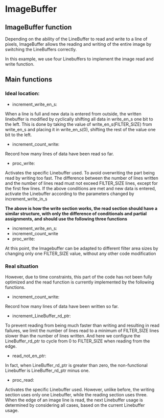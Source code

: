 # ImageBuffer

## ImageBuffer function

Depending on the ability of the LineBuffer to read and write to a line of pixels, ImageBuffer allows the reading and writing of the entire image by switching the LineBuffers correctly.

In this example, we use four Linebuffers to implement the image read and write function.

## Main functions

### Ideal location:

- increment_write_en_s:

When a line is full and new data is entered from outside, the written linebuffer is modified by cyclically shifting all data in write_en_s one bit to the left.
This is done by taking the value of write_en_s(FILTER_SIZE) from write_en_s and placing it in write_en_s(0), shifting the rest of the value one bit to the left.

- increment_count_write:

Record how many lines of data have been read so far.

- proc_write:

Activates the specific Linebuffer used.
To avoid overwriting the part being read by writing too fast.
The difference between the number of lines written and the number of lines read must not exceed FILTER_SIZE lines, except for the first few lines. If the above conditions are met and new data is entered, activate the Linebuffer according to the parameters changed by increment_write_in_s

**The above is how the write section works, the read section should have a similar structure, with only the difference of conditionals and partial assignments, and should use the following three functions**

- increment_write_en_s:
- increment_count_write
- proc_write:

At this point, the Imagebuffer can be adapted to different filter area sizes by changing only one FILTER_SIZE value, without any other code modification

### Real situation

However, due to time constraints, this part of the code has not been fully optimized and the read function is currently implemented by the following functions.

- increment_count_write:

Record how many lines of data have been written so far.

- increment_LineBuffer_rd_ptr:

To prevent reading from being much faster than writing and resulting in read failures, we limit the number of lines read to a minimum of FILTER_SIZE lines slower than the number of lines written.
And here we configure the LineBuffer_rd_ptr to cycle from 0 to FILTER_SIZE when reading from the edge.

- read_not_en_ptr:

In fact, when LineBuffer_rd_ptr is greater than zero, the non-functional Linebuffer is LineBuffer_rd_ptr minus one.

- proc_read:

Activates the specific Linebuffer used.
However, unlike before, the writing section uses only one Linebuffer, while the reading section uses three.
When the edge of an image line is read, the next Linebuffer usage is determined by considering all cases, based on the current Linebuffer usage.